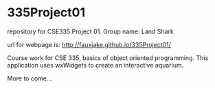 335Project01
============

repository for CSE335 Project 01.  Group name: Land Shark


url for webpage is: http://fauxjake.github.io/335Project01/

Course work for CSE 335, basics of object oriented programming. This application uses wxWidgets to create an interactive aquarium.

More to come...
